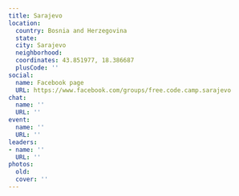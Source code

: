 ```yaml
---
title: Sarajevo
location:
  country: Bosnia and Herzegovina
  state: 
  city: Sarajevo
  neighborhood: 
  coordinates: 43.851977, 18.386687
  plusCode: ''
social:
  name: Facebook page
  URL: https://www.facebook.com/groups/free.code.camp.sarajevo
chat:
  name: ''
  URL: ''
event:
  name: ''
  URL: ''
leaders:
- name: ''
  URL: ''
photos:
  old: 
  cover: ''
---
```

